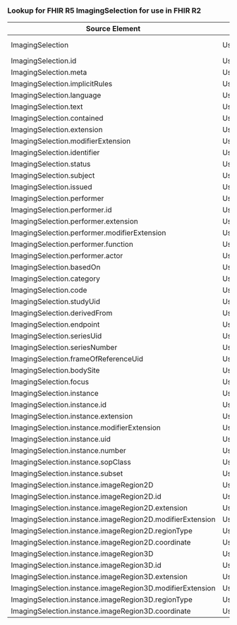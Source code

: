 ### Lookup for FHIR R5 ImagingSelection for use in FHIR R2

| Source Element | Usage | Target |
| -------------- | ----- | ------ |
| ImagingSelection | UseExtension | http://hl7.org/fhir/5.0/StructureDefinition/extension-ImagingSelection |
| ImagingSelection.id | UseExtensionFromAncestor | - |
| ImagingSelection.meta | UseExtensionFromAncestor | - |
| ImagingSelection.implicitRules | UseExtensionFromAncestor | - |
| ImagingSelection.language | UseExtensionFromAncestor | - |
| ImagingSelection.text | UseExtensionFromAncestor | - |
| ImagingSelection.contained | UseExtensionFromAncestor | - |
| ImagingSelection.extension | UseExtensionFromAncestor | - |
| ImagingSelection.modifierExtension | UseExtensionFromAncestor | - |
| ImagingSelection.identifier | UseExtensionFromAncestor | - |
| ImagingSelection.status | UseExtensionFromAncestor | - |
| ImagingSelection.subject | UseExtensionFromAncestor | - |
| ImagingSelection.issued | UseExtensionFromAncestor | - |
| ImagingSelection.performer | UseExtensionFromAncestor | - |
| ImagingSelection.performer.id | UseExtensionFromAncestor | - |
| ImagingSelection.performer.extension | UseExtensionFromAncestor | - |
| ImagingSelection.performer.modifierExtension | UseExtensionFromAncestor | - |
| ImagingSelection.performer.function | UseExtensionFromAncestor | - |
| ImagingSelection.performer.actor | UseExtensionFromAncestor | - |
| ImagingSelection.basedOn | UseExtensionFromAncestor | - |
| ImagingSelection.category | UseExtensionFromAncestor | - |
| ImagingSelection.code | UseExtensionFromAncestor | - |
| ImagingSelection.studyUid | UseExtensionFromAncestor | - |
| ImagingSelection.derivedFrom | UseExtensionFromAncestor | - |
| ImagingSelection.endpoint | UseExtensionFromAncestor | - |
| ImagingSelection.seriesUid | UseExtensionFromAncestor | - |
| ImagingSelection.seriesNumber | UseExtensionFromAncestor | - |
| ImagingSelection.frameOfReferenceUid | UseExtensionFromAncestor | - |
| ImagingSelection.bodySite | UseExtensionFromAncestor | - |
| ImagingSelection.focus | UseExtensionFromAncestor | - |
| ImagingSelection.instance | UseExtensionFromAncestor | - |
| ImagingSelection.instance.id | UseExtensionFromAncestor | - |
| ImagingSelection.instance.extension | UseExtensionFromAncestor | - |
| ImagingSelection.instance.modifierExtension | UseExtensionFromAncestor | - |
| ImagingSelection.instance.uid | UseExtensionFromAncestor | - |
| ImagingSelection.instance.number | UseExtensionFromAncestor | - |
| ImagingSelection.instance.sopClass | UseExtensionFromAncestor | - |
| ImagingSelection.instance.subset | UseExtensionFromAncestor | - |
| ImagingSelection.instance.imageRegion2D | UseExtensionFromAncestor | - |
| ImagingSelection.instance.imageRegion2D.id | UseExtensionFromAncestor | - |
| ImagingSelection.instance.imageRegion2D.extension | UseExtensionFromAncestor | - |
| ImagingSelection.instance.imageRegion2D.modifierExtension | UseExtensionFromAncestor | - |
| ImagingSelection.instance.imageRegion2D.regionType | UseExtensionFromAncestor | - |
| ImagingSelection.instance.imageRegion2D.coordinate | UseExtensionFromAncestor | - |
| ImagingSelection.instance.imageRegion3D | UseExtensionFromAncestor | - |
| ImagingSelection.instance.imageRegion3D.id | UseExtensionFromAncestor | - |
| ImagingSelection.instance.imageRegion3D.extension | UseExtensionFromAncestor | - |
| ImagingSelection.instance.imageRegion3D.modifierExtension | UseExtensionFromAncestor | - |
| ImagingSelection.instance.imageRegion3D.regionType | UseExtensionFromAncestor | - |
| ImagingSelection.instance.imageRegion3D.coordinate | UseExtensionFromAncestor | - |
